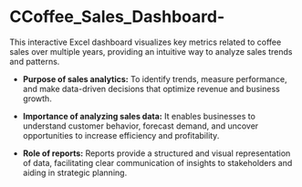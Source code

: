 # CCoffee_Sales_Dashboard-

This interactive Excel dashboard visualizes key metrics related to coffee sales over multiple years, providing an intuitive way to analyze sales trends and patterns.

- **Purpose of sales analytics:** To identify trends, measure performance, and make data-driven decisions that optimize revenue and business growth.

- **Importance of analyzing sales data:** It enables businesses to understand customer behavior, forecast demand, and uncover opportunities to increase efficiency and profitability.

- **Role of reports:** Reports provide a structured and visual representation of data, facilitating clear communication of insights to stakeholders and aiding in strategic planning.



